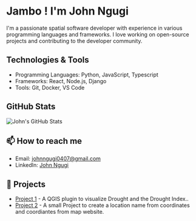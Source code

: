 # Jambo ! I'm John Ngugi 

I'm a passionate spatial software developer with experience in various programming languages and frameworks. I love working on open-source projects and contributing to the developer community.

## Technologies & Tools

- Programming Languages: Python, JavaScript, Typescript
- Frameworks: React, Node.js, Django
- Tools: Git, Docker, VS Code

## GitHub Stats

![John's GitHub Stats](https://github-readme-stats.vercel.app/api?username=john-ngugi&show_icons=true&theme=radical)

## 📫 How to reach me

- Email: johnngugi0407@gmail.com
- LinkedIn: [John Ngugi](https://www.linkedin.com/in/john-ngugi-a1b668217/)

## 🌟 Projects

- [Project 1]([https://github.com/john-ngugi/awesome-project-1](https://github.com/john-ngugi/drought_indexer)) - A QGIS plugin to visualize Drought and the Drought Index..
- [Project 2]([https://github.com/john-ngugi/awesome-project-2](https://github.com/john-ngugi/MapFinder)) - A small Project to create a location name from coordinates and coordiantes from map website.
